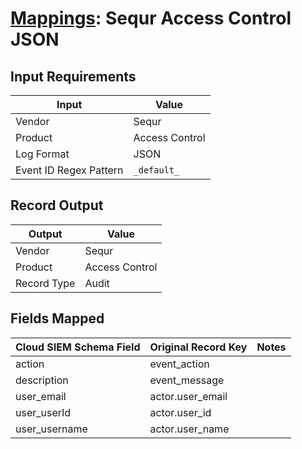 # [Mappings](README.md): Sequr Access Control JSON

## Input Requirements

|Input|Value|
|-----|-----|
|Vendor|Sequr|
|Product|Access Control|
|Log Format|JSON|
|Event ID Regex Pattern|`_default_`|

## Record Output

|Output|Value|
|------|-----|
|Vendor|Sequr|
|Product|Access Control|
|Record Type|Audit|

## Fields Mapped

|Cloud SIEM Schema Field|Original Record Key|Notes|
|-----------------------|-------------------|-----|
|action|event_action||
|description|event_message||
|user_email|actor.user_email||
|user_userId|actor.user_id||
|user_username|actor.user_name||

